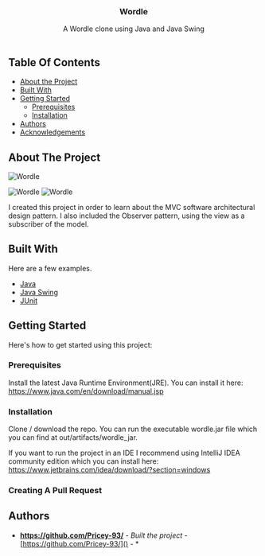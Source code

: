 <br/>
<p align="center">
  <a href="https://github.com/Pricey-93/Wordle"></a>

  <h3 align="center">Wordle</h3>

  <p align="center">
    A Wordle clone using Java and Java Swing
    <br/>
    <br/>
  </p>
</p>



## Table Of Contents

* [About the Project](#about-the-project)
* [Built With](#built-with)
* [Getting Started](#getting-started)
  * [Prerequisites](#prerequisites)
  * [Installation](#installation)
* [Authors](#authors)
* [Acknowledgements](#acknowledgements)

## About The Project

![Wordle](https://github.com/Pricey-93/wordle/assets/56130851/14f79ad1-b9b9-4d85-ad23-b8031aa20a39)

![Wordle](https://github.com/Pricey-93/wordle/assets/56130851/d22a9703-561d-4f8e-aaec-6f4d942a744c)
![Wordle](https://github.com/Pricey-93/wordle/assets/56130851/9d4176f1-2505-423c-ba0d-e9d13d954333)

I created this project in order to learn about the MVC software architectural design pattern. I also included the Observer pattern, using the view as a subscriber of the model.

## Built With

Here are a few examples.

* [Java](https://www.java.com/en/)
* [Java Swing](https://docs.oracle.com/javase/tutorial/uiswing/start/index.html)
* [JUnit](https://junit.org/junit5/)

## Getting Started

Here's how to get started using this project:

### Prerequisites

Install the latest Java Runtime Environment(JRE).
You can install it here: https://www.java.com/en/download/manual.jsp

### Installation

Clone / download the repo.
You can run the executable wordle.jar file which you can find at out/artifacts/wordle_jar.

If you want to run the project in an IDE I recommend using IntelliJ IDEA community edition which you can install here: https://www.jetbrains.com/idea/download/?section=windows

### Creating A Pull Request



## Authors

* **https://github.com/Pricey-93/** - *Built the project* - [https://github.com/Pricey-93/]() - *
